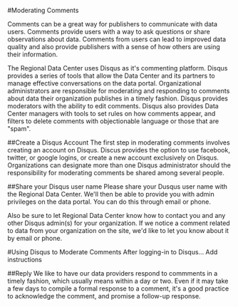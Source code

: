 #Moderating Comments

Comments can be a great way for publishers to communicate with data users. Comments provide users with a way to ask questions or share observations about data.  Comments from users can lead to improved data quality and also provide publishers with a sense of how others are using their information. 

The Regional Data Center uses Disqus <Link> as it's commenting platform. Disqus provides a series of tools that allow the Data Center and its partners to manage effective conversations on the data portal. Organizational administrators are responsible for moderating and responding to comments about data their organization publishes in a timely fashion. Disqus provides moderators with the ability to edit comments. Disqus also provides Data Center managers with tools to set rules on how comments appear, and filters to delete comments with objectionable language or those that are "spam".

##Create a Disqus Account
The first step in moderating comments involves creating an account on Disqus. Discus provides the option to use facebook, twitter, or google logins, or create a new account exclusively on Disqus. Organizations can designate more than one Disqus administrator should the responsibility for moderating comments be shared among several people.

##Share your Disqus user name
Please share your Dusqus user name with the Regional Data Center. We'll then be able to provide you with admin privileges on the data portal. You can do this through email or phone. <links>

Also be sure to let Regional Data Center know how to contact you and any other Disqus admin(s) for your organization. If we notice a comment related to data from your organization on the site, we'd like to let you know about it by email or phone. 

#Using Disqus to Moderate Comments
After logging-in to Disqus... Add instructions

##Reply
We like to have our data providers respond to commments in a timely fashion, which usually means within a day or two. Even if it may take a few days to compile a formal response to a comment, it's a good practice to acknowledge the comment, and promise a follow-up response.

 
